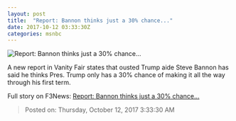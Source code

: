 ```yaml
---
layout: post
title:  "Report: Bannon thinks just a 30% chance..."
date: 2017-10-12 03:33:30Z
categories: msnbc
---
```


![Report: Bannon thinks just a 30% chance...](http://media1.s-nbcnews.com/j/MSNBC/Components/Video/201710/2017-10-12T03-00-28-866Z--1280x720.video_1067x600.jpg)

A new report in Vanity Fair states that ousted Trump aide Steve Bannon has said he thinks Pres. Trump only has a 30% chance of making it all the way through his first term.


Full story on F3News: [Report: Bannon thinks just a 30% chance...](http://www.f3nws.com/n/YXrJQ)

> Posted on: Thursday, October 12, 2017 3:33:30 AM
